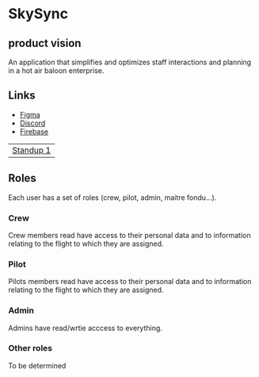 # SkySync

## product vision
An application that simplifies and optimizes staff interactions and planning in a hot air baloon enterprise.

## Links

* [Figma](https://www.figma.com/files/project/215563737/Team-project?fuid=1343517062055653454)
* [Discord](https://discord.com/channels/1215608534088024145/1216071295163170857)
* [Firebase](https://console.firebase.google.com/u/1/project/skysync-a1160/overview)

| |
| - |
| [Standup 1](https://docs.google.com/spreadsheets/d/1m8U5FLoCYPnLGZMNuJ6yGFX6ynVkkjzNFThc0HQJ9-g/edit#gid=0) |

## Roles

Each user has a set of roles (crew, pilot, admin, maitre fondu...). 

### Crew

Crew members read have access to their personal data and to information relating to the flight to which they are assigned.

### Pilot

Pilots members read have access to their personal data and to information relating to the flight to which they are assigned.

### Admin

Admins have read/wrtie acccess to everything.

### Other roles

To be determined